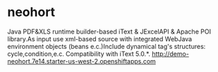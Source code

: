 neohort
=======

Java PDF&amp;XLS runtime builder-based iText &amp; JExcelAPI &amp; Apache POI library.As input use xml-based source with integrated WebJava environment objects (beans e.c.)Include dynamical tag's structures: cycle,condition,e.c. Compatibility with iText 5.0.*. http://demo-neohort.7e14.starter-us-west-2.openshiftapps.com

